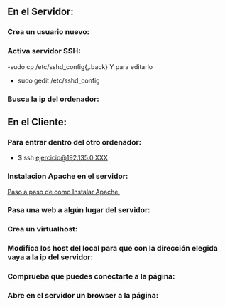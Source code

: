 ## En el Servidor: 

### Crea un usuario nuevo:


### Activa servidor SSH: 

-sudo cp /etc/sshd_config{,.back}
Y para editarlo 
- sudo gedit /etc/sshd_config

### Busca la ip del ordenador:



## En el Cliente: 

### Para entrar dentro del otro ordenador: 
- $ ssh ejercicio@192.135.0.XXX

### Instalacion Apache en el servidor:  
[Paso a paso de como Instalar Apache.](https://github.com/PauMadu/Tema-3/blob/main/MemoriasApache.md)

### Pasa una web a algún lugar del servidor: 

### Crea un virtualhost: 

### Modifica los host del local para que con la dirección elegida vaya a la ip del servidor: 

### Comprueba que puedes conectarte a la página: 

### Abre en el servidor un browser a la página: 
